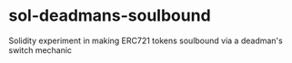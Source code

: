 # sol-deadmans-soulbound
Solidity experiment in making ERC721 tokens soulbound via a deadman's switch mechanic
